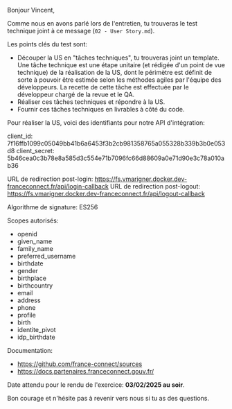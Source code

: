 Bonjour Vincent,

Comme nous en avons parlé lors de l'entretien, tu trouveras le test technique joint à ce message (`02 - User Story.md`).

Les points clés du test sont:

- Découper la US en "tâches techniques", tu trouveras joint un template. Une tâche technique est une étape unitaire (et rédigée d'un point de vue technique) de la réalisation de la US, dont le périmètre est définit de sorte à pouvoir être estimée selon les méthodes agiles par l'équipe des développeurs. La recette de cette tâche est effectuée par le développeur chargé de la revue et le QA.
- Réaliser ces tâches techniques et répondre à la US.
- Fournir ces tâches techniques en livrables à côté du code.

Pour réaliser la US, voici des identifiants pour notre API d'intégration:

client_id: 7f16ffb1099c05049bb41b6a6453f3b2cb981358765a055328b339b3b0e053d8
client_secret: 5b46cea0c3b78e8a585d3c554e71b7096fc66d88609a0e71d90e3c78a010ab36

URL de redirection post-login: https://fs.vmarigner.docker.dev-franceconnect.fr/api/login-callback
URL de redirection post-logout: https://fs.vmarigner.docker.dev-franceconnect.fr/api/logout-callback

Algorithme de signature: ES256

Scopes autorisés:

- openid
- given_name
- family_name
- preferred_username
- birthdate
- gender
- birthplace
- birthcountry
- email
- address
- phone
- profile
- birth
- identite_pivot
- idp_birthdate

Documentation:

- https://github.com/france-connect/sources
- https://docs.partenaires.franceconnect.gouv.fr/

Date attendu pour le rendu de l'exercice: **03/02/2025 au soir**.

Bon courage et n'hésite pas à revenir vers nous si tu as des questions.

